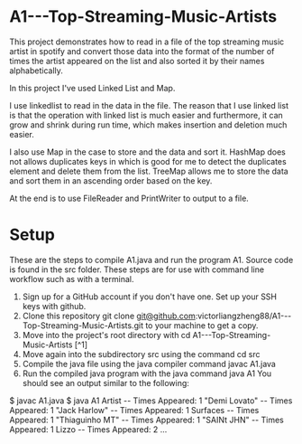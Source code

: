# A1---Top-Streaming-Music-Artists

This project demonstrates how to read in a file of the top streaming music artist in spotify and convert those data into the format of the number of times the artist appeared on the list and also sorted it by their names alphabetically.

In this project I've used Linked List and Map.

I use linkedlist to read in the data in the file. The reason that I use linked list is that the operation 
with linked list is much easier and furthermore, it can grow and shrink during run time,
which makes insertion and deletion much easier.

I also use Map in the case to store and the data and sort it.
HashMap does not allows duplicates keys in which is good for me to detect the duplicates element and delete them from the list.
TreeMap allows me to store the data and sort them in an ascending order based on the key.

At the end is to use FileReader and PrintWriter to output to a file.

# Setup
These are the steps to compile A1.java and run the program A1. Source code is found in the src folder. These steps are for use with command line workflow such as with a terminal.

1. Sign up for a GitHub account if you don't have one. Set up your SSH keys with github.
2. Clone this repository git clone git@github.com:victorliangzheng88/A1---Top-Streaming-Music-Artists.git to your machine to get a copy.
3. Move into the project's root directory with cd A1---Top-Streaming-Music-Artists [^1]
4. Move again into the subdirectory src using the command cd src
5. Compile the java file using the java compiler command javac A1.java
6. Run the compiled java program with the java command java A1
You should see an output similar to the following:

$ javac A1.java
$ java A1
Artist -- Times Appeared: 1
"Demi Lovato" -- Times Appeared: 1
"Jack Harlow" -- Times Appeared: 1
Surfaces -- Times Appeared: 1
"Thiaguinho MT" -- Times Appeared: 1
"SAINt JHN" -- Times Appeared: 1
Lizzo -- Times Appeared: 2
...
